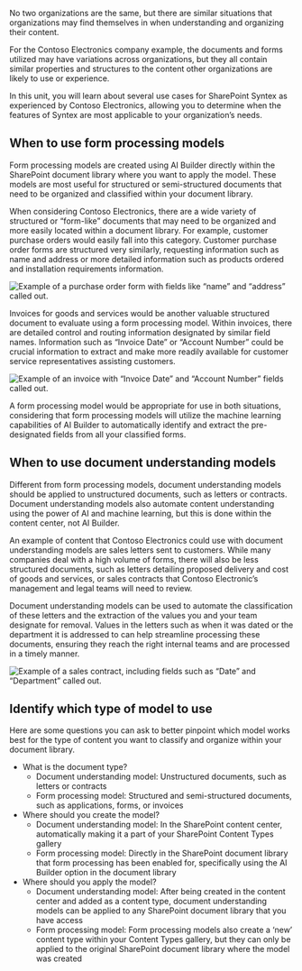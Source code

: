 No two organizations are the same, but there are similar situations that organizations may find themselves in when understanding and organizing their content.

For the Contoso Electronics company example, the documents and forms utilized may have variations across organizations, but they all contain similar properties and structures to the content other organizations are likely to use or experience.  

In this unit, you will learn about several use cases for SharePoint Syntex as experienced by Contoso Electronics, allowing you to determine when the features of Syntex are most applicable to your organization’s needs.

## When to use form processing models

Form processing models are created using AI Builder directly within the SharePoint document library where you want to apply the model. These models are most useful for structured or semi-structured documents that need to be organized and classified within your document library.

When considering Contoso Electronics, there are a wide variety of structured or “form-like” documents that may need to be organized and more easily located within a document library. For example, customer purchase orders would easily fall into this category. Customer purchase order forms are structured very similarly, requesting information such as name and address or more detailed information such as products ordered and installation requirements information.

![Example of a purchase order form with fields like “name” and “address” called out.]()

Invoices for goods and services would be another valuable structured document to evaluate using a form processing model. Within invoices, there are detailed control and routing information designated by similar field names. Information such as “Invoice Date” or “Account Number” could be crucial information to extract and make more readily available for customer service representatives assisting customers.

![Example of an invoice with “Invoice Date” and “Account Number” fields called out.]()

A form processing model would be appropriate for use in both situations, considering that form processing models will utilize the machine learning capabilities of AI Builder to automatically identify and extract the pre-designated fields from all your classified forms.

## When to use document understanding models

Different from form processing models, document understanding models should be applied to unstructured documents, such as letters or contracts. Document understanding models also automate content understanding using the power of AI and machine learning, but this is done within the content center, not AI Builder.

An example of content that Contoso Electronics could use with document understanding models are sales letters sent to customers. While many companies deal with a high volume of forms, there will also be less structured documents, such as letters detailing proposed delivery and cost of goods and services, or sales contracts that Contoso Electronic’s management and legal teams will need to review.  

Document understanding models can be used to automate the classification of these letters and the extraction of the values you and your team designate for removal. Values in the letters such as when it was dated or the department it is addressed to can help streamline processing these documents, ensuring they reach the right internal teams and are processed in a timely manner.  

![Example of a sales contract, including fields such as “Date” and “Department” called out.]()

## Identify which type of model to use

Here are some questions you can ask to better pinpoint which model works best for the type of content you want to classify and organize within your document library.

- What is the document type?
  - Document understanding model: Unstructured documents, such as letters or contracts
  - Form processing model: Structured and semi-structured documents, such as applications, forms, or invoices
- Where should you create the model?
  - Document understanding model: In the SharePoint content center, automatically making it a part of your SharePoint Content Types gallery
  - Form processing model: Directly in the SharePoint document library that form processing has been enabled for, specifically using the AI Builder option in the document library
- Where should you apply the model?
  - Document understanding model: After being created in the content center and added as a content type, document understanding models can be applied to any SharePoint document library that you have access
  - Form processing model: Form processing models also create a ‘new’ content type within your Content Types gallery, but they can only be applied to the original SharePoint document library where the model was created
